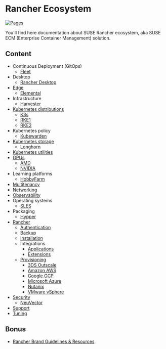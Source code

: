 # Rancher Ecosystem

[![Pages](https://github.com/devpro/rancher-ecosystem/actions/workflows/pages.yml/badge.svg)](https://github.com/devpro/rancher-ecosystem/actions/workflows/pages.yml)

You'll find here documentation about SUSE Rancher ecosystem, aka SUSE ECM (Enterprise Container Management) solution.

## Content

* Continuous Deployment (GitOps)
  * [Fleet](docs/fleet.md)
* Desktop
  * [Rancher Desktop](docs/rancher-desktop.md)
* [Edge](docs/edge.md)
  * [Elemental](docs/elemental.md)
* Infrastructure
  * [Harvester](docs/harvester.md)
* [Kubernetes distributions](docs/kubernetes-distributions.md)
  * [K3s](docs/k3s.md)
  * [RKE1](docs/rke.md)
  * [RKE2](docs/rke2.md)
* Kubernetes policy
  * [Kubewarden](docs/kubewarden.md)
* [Kubernetes storage](docs/kubernetes-storage.md)
  * [Longhorn](docs/longhorn.md)
* [Kubernetes utilities](docs/kubernetes-utilities.md)
* [GPUs](docs/gpu.md)
  * [AMD](docs/providers/amd.md)
  * [NVIDIA](docs/providers/nvidia.md)
* Learning platforms
  * [HobbyFarm](docs/hobbyfarm.md)
* [Multitenancy](docs/multitenancy.md)
* [Networking](docs/networking.md)
* [Observability](docs/observability.md)
* Operating systems
  * [SLES](docs/sles.md)
* Packaging
  * [Hypper](docs/hypper.md)
* [Rancher](docs/rancher.md)
  * [Authentication](docs/rancher-authentication.md)
  * [Backup](docs/rancher-backup.md)
  * [Installation](docs/rancher-installation.md)
  * Integrations
    * [Applications](docs/rancher-apps.md)
    * [Extensions](docs/rancher-extensions.md)
  * [Provisioning](docs/rancher-provisioning.md)
    * [3DS Outscale](docs/providers/3ds-outscale.md)
    * [Amazon AWS](docs/providers/amazon-aws.md)
    * [Google GCP](docs/providers/google-gcp.md)
    * [Microsoft Azure](docs/providers/microsoft-azure.md)
    * [Nutanix](docs/providers/nutanix.md)
    * [VMware vSphere](docs/providers/wmware-vsphere.md)
* [Security](docs/security.md)
  * [NeuVector](docs/neuvector.md)
* [Support](docs/support.md)
* [Tuning](docs/tuning.md)

## Bonus

* [Rancher Brand Guidelines & Resources](https://www.rancher.com/brand-guidelines)

